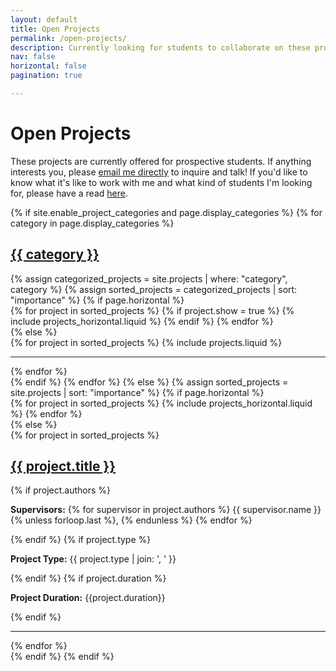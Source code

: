```yaml
---
layout: default
title: Open Projects
permalink: /open-projects/
description: Currently looking for students to collaborate on these projects - please reach out! 
nav: false
horizontal: false
pagination: true

---
```


<div class="projects">
  <div class="header-bar">
    <h1>Open Projects</h1>
    <p>These projects are currently offered for prospective students. If anything interests you, 
  please <a href="mailto:ytaoudi@student.ethz.ch">email me directly</a> to inquire and talk! If you'd like to know
  what it's like to work with me and what kind of students I'm looking for, please have a read <a href="/work-with-me">here</a>.</p> 
  </div>
  {% if site.enable_project_categories and page.display_categories %}
    <!-- Display categorized projects -->
    {% for category in page.display_categories %}
      <a id="{{ category }}" href=".#{{ category }}">
        <h2 class="category">{{ category }}</h2>
      </a>
      {% assign categorized_projects = site.projects | where: "category", category %}
      {% assign sorted_projects = categorized_projects | sort: "importance" %}
      <!-- Generate cards for each project -->
      {% if page.horizontal %}
        <div class="container">
          <div class="row row-cols-2">
            {% for project in sorted_projects %}
            {% if project.show = true %}
                {% include projects_horizontal.liquid %}
            {% endif %}
            {% endfor %}
          </div>
        </div>
      {% else %}
        <div class="grid">
          {% for project in sorted_projects %}
            {% include projects.liquid %}
            <hr> <!-- Separator -->
          {% endfor %}
        </div>
      {% endif %}
    {% endfor %}
  {% else %}
    <!-- Display projects without categories -->
    {% assign sorted_projects = site.projects | sort: "importance" %}
    <!-- Generate cards for each project -->
    {% if page.horizontal %}
      <div class="container">
        <div class="row row-cols-2">
          {% for project in sorted_projects %}
            {% include projects_horizontal.liquid %}
          {% endfor %}
        </div>
      </div>
    {% else %}
      <div class="grid">
        {% for project in sorted_projects %}
          <div class="project">
            <a href="{{ project.url | relative_url }}">
              <h2 class="project-title">{{ project.title }}</h2>
            </a>
            {% if project.authors %}
            <p class="project-info"><strong>Supervisors:</strong> 
                {% for supervisor in project.authors %}
                {{ supervisor.name }}
                {% unless forloop.last %}, {% endunless %}
                {% endfor %}
            </p>
            {% endif %}
            {% if project.type %}
            <p class="project-info"><strong>Project Type:</strong> {{ project.type | join: ', ' }}</p>
            {% endif %}
            {% if project.duration %}
            <p class="project-info"><strong>Project Duration:</strong> {{project.duration}}</p>
            {% endif %}
          </div>
          <hr> <!-- Separator -->
        {% endfor %}
      </div>
    {% endif %}
  {% endif %}
</div>
